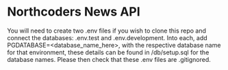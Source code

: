 # Northcoders News API
 
You will need to create two .env files if you wish to clone this repo and connect the databases: .env.test and .env.development. Into each, add PGDATABASE=<database_name_here>, with the respective database name for that environment, these details can be found in /db/setup.sql for the database names. Please then check that these .env files are .gitignored.

